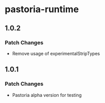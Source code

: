 # pastoria-runtime

## 1.0.2

### Patch Changes

- Remove usage of experimentalStripTypes

## 1.0.1

### Patch Changes

- Pastoria alpha version for testing
